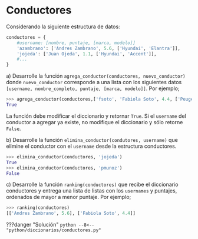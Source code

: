 # Conductores

Considerando la siguiente estructura de datos:

```python
conductores = {
    #username: [nombre, puntaje, [marca, modelo]]
    'azambrano': ['Andres Zambrano', 5.6, ['Hyundai', 'Elantra']],
    'jojeda': ['Juan Ojeda', 1.1, ['Hyundai', 'Accent']],
    #...
}
``` 

a) Desarrolle la función `agrega_conductor(conductores, nuevo_conductor)` donde
`nuevo_conductor` corresponde a una lista con los siguientes datos `[username, nombre_completo, puntaje, [marca, modelo]]`. Por ejemplo;
```python
>>> agrega_conductor(conductores,['fsoto', 'Fabiola Soto', 4.4, ['Peugeot', '308']])
True
```
La función debe modificar el diccionario y retornar `True`. Si el `username` del conductor a
agregar ya existe, no modifique el diccionario y sólo retorne `False`.

b) Desarrolle la función `elimina_conductor(condutores, username)` que elimine el conductor
con el `username` desde la estructura conductores.
```python
>>> elimina_conductor(conductores, 'jojeda')
True
>>> elimina_conductor(conductores, 'pmunoz')
False
```
c) Desarrolle la función `ranking(conductores)` que recibe el diccionario conductores y entrega
una lista de listas con los `usernames` y puntajes, ordenados de mayor a menor puntaje.
Por ejemplo;
```python
>>> ranking(conductores)
[['Andres Zambrano', 5.6], ['Fabiola Soto', 4.4]]
```

???danger "Solución"
    ```python
    --8<-- "python/diccionarios/conductores.py"
    ```